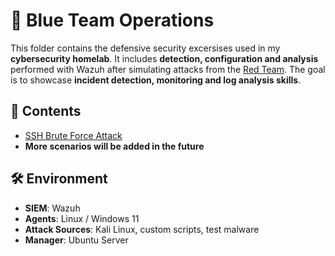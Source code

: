 # 🔵 Blue Team Operations

This folder contains the defensive security excersises used in my **cybersecurity homelab**.
It includes **detection, configuration and analysis** performed with Wazuh after simulating attacks from the [Red Team](https://github.com/putu-elang/cybersecurity-lab/tree/main/red-team).
The goal is to showcase **incident detection, monitoring and log analysis skills**.

## 📂 Contents
- [SSH Brute Force Attack](https://github.com/putu-elang/cybersecurity-lab/tree/main/blue-team/ssh_bruteforce)
- **More scenarios will be added in the future**

## 🛠️ Environment
- **SIEM**: Wazuh 
- **Agents**: Linux / Windows 11 
- **Attack Sources**: Kali Linux, custom scripts, test malware
- **Manager**: Ubuntu Server
